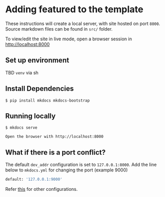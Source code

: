 # Adding featured to the template

These instructions will create a local server, with site hosted on port `8000`. Source markdown files can be found in `src/` folder.

To view/edit the site in live mode, open a browser session in [http://localhost:8000](http://localhost:8000)

## Set up environment

TBD `venv` via sh

## Install Dependencies

```
$ pip install mkdocs mkdocs-bootstrap
```

## Running locally

```
$ mkdocs serve

Open the browser with http://localhost:8000
```

## What if there is a port conflict?

The default `dev_addr` configuration is set to `127.0.0.1:8000`.
Add the line below to `mkdocs.yml` for changing the port (example 9000)

```sh
default: '127.0.0.1:9000'
```

Refer [this](https://www.mkdocs.org/user-guide/configuration/) for other configurations.
